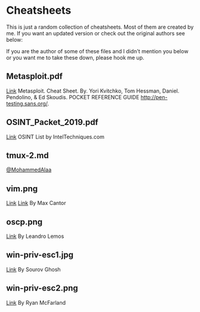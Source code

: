 # Cheatsheets

This is just a random collection of cheatsheets. Most of them are created by me.
If you want an updated version or check out the original authors see below:

If you are the author of some of these files and I didn't mention you below or
you want me to take these down, please hook me up.

## Metasploit.pdf
[Link](https://www.sans.org/security-resources/sec560/misc_tools_sheet_v1.pdf)
Metasploit. Cheat Sheet. By. Yori Kvitchko, Tom Hessman, Daniel. Pendolino, & Ed Skoudis.
POCKET REFERENCE GUIDE http://pen-testing.sans.org/.

## OSINT_Packet_2019.pdf
[Link](https://inteltechniques.com/JE/OSINT_Packet_2019.pdf)
OSINT List by IntelTechniques.com

## tmux-2.md
[@MohammedAlaa](http://twitter.com/MohammedAlaa)

## vim.png
[Link](https://www.reddit.com/r/vim/comments/32r85c/this_is_my_favorite_vim_cheat_sheet_does_anyone/)
[Link](https://www.kickstarter.com/projects/maxcantor/beautiful-vim-cheat-sheet-poster)
By Max Cantor

## oscp.png
[Link](https://ceso.github.io/posts/2020/04/hacking/oscp-cheatsheet/)
By Leandro Lemos

## win-priv-esc1.jpg
[Link](https://medium.com/@sghosh2402/privilege-escalation-in-windows-380bee3a2842)
By Sourov Ghosh

## win-priv-esc2.png
[Link](https://www.absolomb.com/2018-01-26-Windows-Privilege-Escalation-Guide/)
By Ryan McFarland
